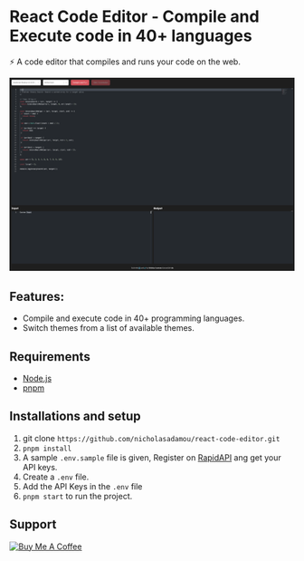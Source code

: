 # React Code Editor - Compile and Execute code in 40+ languages

⚡️ A code editor that compiles and runs your code on the web.

<img src="https://github.com/nicholasadamou/react-code-editor/blob/main/demo.png" />

## Features:
- Compile and execute code in 40+ programming languages.
- Switch themes from a list of available themes.

## Requirements

- [Node.js](https://nodejs.org/en/)
- [pnpm](https://pnpm.io/)

## Installations and setup

1. git clone `https://github.com/nicholasadamou/react-code-editor.git`
2. `pnpm install`
3. A sample `.env.sample` file is given, Register on <a href="https://rapidapi.com/judge0-official/api/judge0-ce/pricing" target="__blank">RapidAPI</a> ang get your API keys.
4. Create a `.env` file.
5. Add the API Keys in the `.env` file
6. `pnpm start` to run the project.

## Support

<a href="https://www.buymeacoffee.com/nicholasadamou" target="_blank"><img src="https://cdn.buymeacoffee.com/buttons/default-black.png" alt="Buy Me A Coffee" height="41" width="174"></a>
